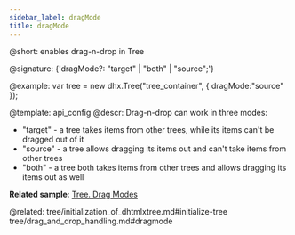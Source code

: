 ```yaml
---
sidebar_label: dragMode
title: dragMode
---          
```


@short: enables drag-n-drop in Tree

@signature: {'dragMode?: "target" | "both" | "source";'}

@example: 
var tree = new dhx.Tree("tree_container", { 
    dragMode:"source"
});

@template:	api_config
@descr: 
Drag-n-drop can work in three modes: 

- "target" - a tree takes items from other trees, while its items can't be dragged out of it
- "source" - a tree allows dragging its items out and can't take items from other trees
- "both" - a tree both takes items from other trees and allows dragging its items out as well

**Related sample**: [Tree. Drag Modes](https://snippet.dhtmlx.com/7idtw7i4)

@related: tree/initialization_of_dhtmlxtree.md#initialize-tree
tree/drag_and_drop_handling.md#dragmode
